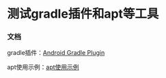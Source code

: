 # 测试gradle插件和apt等工具



### 文档

gradle插件：[Android Gradle Plugin](https://github.com/dxslin/SlinNotes/blob/main/docs/Android/gradle/gradle%20plugin.md)


apt使用示例：[apt使用示例](https://github.com/dxslin/SlinNotes/blob/main/docs/Android/gradle/apt.md)
